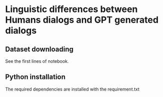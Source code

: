 # Linguistic differences between Humans dialogs and GPT generated dialogs

## Dataset downloading
See the first lines of notebook.

## Python installation
The required dependencies are installed with the requirement.txt
